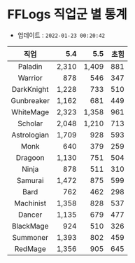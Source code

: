 # FFLogs 직업군 별 통계

- 업데이트 : `2022-01-23 00:20:42`

|직업|5.4|5.5|초힘|
|:-:|-:|-:|-:|
|Paladin|2,310|1,409|881|
|Warrior|878|546|347|
|DarkKnight|1,228|733|510|
|Gunbreaker|1,162|681|449|
|WhiteMage|2,323|1,358|961|
|Scholar|2,048|1,210|713|
|Astrologian|1,709|928|593|
|Monk|640|379|259|
|Dragoon|1,130|751|504|
|Ninja|878|511|310|
|Samurai|1,472|875|599|
|Bard|762|462|298|
|Machinist|1,358|828|537|
|Dancer|1,135|679|477|
|BlackMage|924|510|326|
|Summoner|1,393|802|459|
|RedMage|1,356|905|645|
